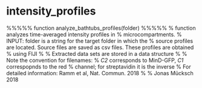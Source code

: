 # intensity_profiles
%%%%% function analyze_bathtubs_profiles(folder) %%%%%
% function analyzes time-averaged intensity profiles in
% microcompartments. 
% INPUT: folder is a string for the target folder in which the 
% source profiles are located. Source files are saved as csv files. These profiles are obtained 
% using FIJI
%
% Extracted data sets are stored in a data structure
%
% Note the convention for filenames: 
% *C2* corresponds to MinD-GFP, *C1* correspopnds to the  red % channel; for streptavidin it is the inverse
% For detailed information: Ramm et al, Nat. Commun. 2018
%
% Jonas Mücksch 2018
